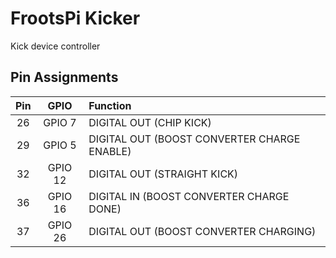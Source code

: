 # FrootsPi Kicker

Kick device controller

## Pin Assignments

|Pin|GPIO|Function|
|:---:|:---:|:---|
|26|GPIO 7 |DIGITAL OUT (CHIP KICK)|
|29|GPIO 5 |DIGITAL OUT (BOOST CONVERTER CHARGE ENABLE)|
|32|GPIO 12|DIGITAL OUT (STRAIGHT KICK)|
|36|GPIO 16|DIGITAL IN (BOOST CONVERTER CHARGE DONE)|
|37|GPIO 26|DIGITAL OUT (BOOST CONVERTER CHARGING)|
